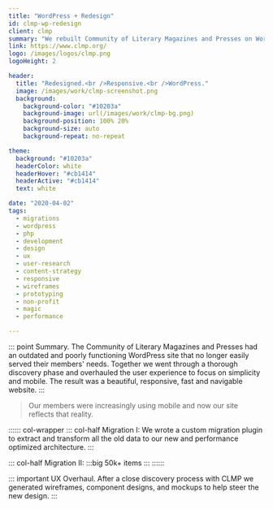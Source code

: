```yaml
---
title: "WordPress + Redesign"
id: clmp-wp-redesign
client: clmp
summary: "We rebuilt Community of Literary Magazines and Presses on WordPress for performance, user experience and mobile."
link: https://www.clmp.org/
logo: /images/logos/clmp.png
logoHeight: 2

header:
  title: "Redesigned.<br />Responsive.<br />WordPress."
  image: /images/work/clmp-screenshot.png
  background:
    background-color: "#10203a"
    background-image: url(/images/work/clmp-bg.png)
    background-position: 100% 20%
    background-size: auto
    background-repeat: no-repeat

theme:
  background: "#10203a"
  headerColor: white
  headerHover: "#cb1414"
  headerActive: "#cb1414"
  text: white

date: "2020-04-02"
tags:
  - migrations
  - wordpress
  - php
  - development
  - design
  - ux
  - user-research
  - content-strategy
  - responsive
  - wireframes
  - prototyping
  - non-profit
  - magic
  - performance

---
```


::: point Summary.
The Community of Literary Magazines and Presses had an outdated and poorly functioning WordPress site that no longer easily served their members' needs. Together we went through a thorough discovery phase and overhauled the user experience to focus on simplicity and mobile. The result was a beautiful, responsive, fast and navigable website.
:::

> Our members were increasingly using mobile and now our site reflects that reality.

:::::: col-wrapper
::: col-half Migration I:
We wrote a custom migration plugin to extract and transform all the old data to our new and performance optimized architecture.
:::

::: col-half Migration II:
:::big
50k+ items
:::
::::::

::: important UX Overhaul.
After a close discovery process with CLMP we generated wireframes, component designs, and mockups to help steer the new design.
:::
